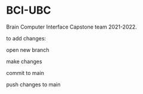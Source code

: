 # BCI-UBC
 Brain Computer Interface Capstone team 2021-2022.

to add changes:

open new branch

make changes

commit to main

push changes to main

